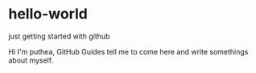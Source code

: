 # hello-world
just getting started with github

Hi I'm puthea, GitHub Guides tell me to come here and write somethings about myself. 
